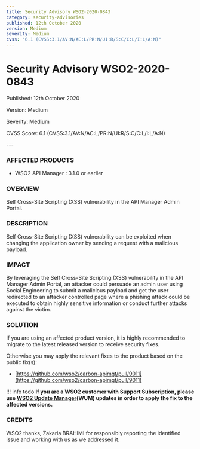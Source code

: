 ```yaml
---
title: Security Advisory WSO2-2020-0843
category: security-advisories
published: 12th October 2020
version: Medium
severity: Medium
cvss: "6.1 (CVSS:3.1/AV:N/AC:L/PR:N/UI:R/S:C/C:L/I:L/A:N)"
---
```


# Security Advisory WSO2-2020-0843

<p class="doc-info">Published: 12th October 2020</p>
<p class="doc-info">Version: Medium</p>
<p class="doc-info">Severity: Medium</p>
<p class="doc-info">CVSS Score: 6.1 (CVSS:3.1/AV:N/AC:L/PR:N/UI:R/S:C/C:L/I:L/A:N)</p>
---

### AFFECTED PRODUCTS
* WSO2 API Manager : 3.1.0 or earlier


### OVERVIEW
Self Cross-Site Scripting (XSS) vulnerability in the API Manager Admin Portal.


### DESCRIPTION
Self Cross-Site Scripting (XSS) vulnerability can be exploited when changing the application owner by sending a request with a malicious payload.


### IMPACT
By leveraging the Self Cross-Site Scripting (XSS) vulnerability in the API Manager Admin Portal, an attacker could persuade an admin user using Social Engineering to submit a malicious payload and get the user redirected to an attacker controlled page where a phishing attack could be executed to obtain highly sensitive information or conduct further attacks against the victim.


### SOLUTION
If you are using an affected product version, it is highly recommended to migrate to the latest released version to receive security fixes.

Otherwise you may apply the relevant fixes to the product based on the public fix(s):

* [https://github.com/wso2/carbon-apimgt/pull/9011](https://github.com/wso2/carbon-apimgt/pull/9011)


!!! info todo
    **If you are a WSO2 customer with Support Subscription, please use [WSO2 Update Manager](https://wso2.com/updates/wum)(WUM) updates in order to apply the fix to the affected versions.**


### CREDITS
WSO2 thanks, Zakaria BRAHIMI for responsibly reporting the identified issue and working with us as we addressed it.
